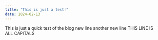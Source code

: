 ```yaml
---
title: "This is just a test!"
date: 2024-02-13
---
```



This is just a quick test of the blog
new line
another new line
THIS LINE IS ALL CAPITALS
